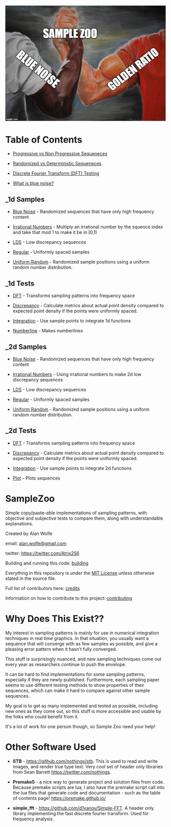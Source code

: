 ![SampleZoo](SampleZoo.jpg)



# Table of Contents



* [Progressive vs Non Progressive Sequeneces](./doc/progressive.md)

* [Randomized vs Deterministic Sequeneces](./doc/randomized.md)

* [Discrete Fourier Transform (DFT) Testing](./doc/dft.md)

* [What is blue noise?](./doc/bluenoise.md)



## _1d Samples



 * [Blue Noise](output/_1d/samples/blue_noise/page.md) - Randomized sequences that have only high frequency content  

 * [Irrational Numbers](output/_1d/samples/irrational_numbers/page.md) - Multiply an irrational number by the squence index and take that mod 1 to make it be in [0,1)  

 * [LDS](output/_1d/samples/lds/page.md) - Low discrepancy sequences  

 * [Regular](output/_1d/samples/regular/page.md) - Uniformly spaced samples  

 * [Uniform Random](output/_1d/samples/uniform_random/page.md) - Randomized sample positions using a uniform random number distribution.  

## _1d Tests



 * [DFT](output/_1d/tests/dft/page.md) - Transforms sampling patterns into frequency space  

 * [Discrepancy](output/_1d/tests/discrepancy/page.md) - Calculate metrics about actual point density compared to expected point density if the points were uniformly spaced.  

 * [Integration](output/_1d/tests/integration/page.md) - Use sample points to integrate 1d functions  

 * [Numberline](output/_1d/tests/numberline/page.md) - Makes numberlines  

## _2d Samples



 * [Blue Noise](output/_2d/samples/blue_noise/page.md) - Randomized sequences that have only high frequency content  

 * [Irrational Numbers](output/_2d/samples/irrational_numbers/page.md) - Using irrational numbers to make 2d low discrepancy sequences  

 * [LDS](output/_2d/samples/lds/page.md) - Low discrepancy sequences  

 * [Regular](output/_2d/samples/regular/page.md) - Uniformly spaced samples  

 * [Uniform Random](output/_2d/samples/uniform_random/page.md) - Randomized sample positions using a uniform random number distribution.  

## _2d Tests



 * [DFT](output/_2d/tests/dft/page.md) - Transforms sampling patterns into frequency space  

 * [Discrepancy](output/_2d/tests/discrepancy/page.md) - Calculate metrics about actual point density compared to expected point density if the points were uniformly spaced.  

 * [Integration](output/_2d/tests/integration/page.md) - Use sample points to integrate 2d functions  

 * [Plot](output/_2d/tests/plot/page.md) - Plots sequences  





# SampleZoo

Simple copy/paste-able implementations of sampling patterns, with objective and subjective tests to compare them, along with understandable explanations.



Created by Alan Wolfe

email: alan.wolfe@gmail.com

twitter: https://twitter.com/Atrix256



Building and running this code: [building](building.md)



Everything in this repository is under the [MIT License](LICENSE) unless otherwise stated in the source file.



Full list of contributors here: [credits](credits.md)



Information on how to contribute to this project: [contributing](contributing.md)



# Why Does This Exist??



My interest in sampling patterns is mainly for use in numerical integration techniques in real time graphics.  In that situation, you usually want a sequence that will converge with as few samples as possible, and give a pleasing error pattern when it hasn't fully converged.



This stuff is surprisingly nuanced, and new sampling techniques come out every year as researchers continue to push the envelope.



It can be hard to find implementations for some sampling patterns, especially if they are newly published.  Furthermore, each sampling paper seems to use different testing methods to show properties of their sequences, which can make it hard to compare against other sample sequences.



My goal is to get as many implemented and tested as possible, including new ones as they come out, so this stuff is more accessible and usable by the folks who could benefit from it.



It's a lot of work for one person though, so Sample Zoo need your help!



# Other Software Used



* **STB** - https://github.com/nothings/stb.  This is used to read and write images, and render true type text. Very cool set of header only libraries from Sean Barrett https://twitter.com/nothings.

* **Premake5** - a nice way to generate project and solution files from code.  Because premake scripts are lua, I also have the premake script call into the lua files that generate code and documentation - such as the table of contents page!  https://premake.github.io/

* **simple_fft** - https://github.com/d1vanov/Simple-FFT.  A header only library implementing the fast discrete fourier transform.  Used for frequency analysis.

